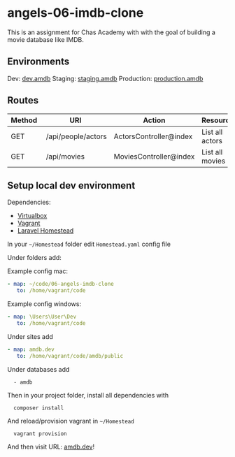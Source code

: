 # angels-06-imdb-clone

This is an assignment for Chas Academy with with the goal of building a movie database like IMDB.

## Environments

Dev: [dev.amdb](http://dev.amdb.lndgrn.xyz)
Staging: [staging.amdb](http://staging.amdb.lndgrn.xyz)
Production: [production.amdb](http://prod.amdb.lndgrn.xyz)

## Routes

Method | URI | Action | Resource
-------|-----|--------|----
GET | /api/people/actors | ActorsController@index | List all actors
GET | /api/movies | MoviesController@index | List all movies

## Setup local dev environment

Dependencies:

 - [Virtualbox](https://www.virtualbox.org/wiki/Downloads)
 - [Vagrant](https://www.vagrantup.com/downloads.html)
 - [Laravel Homestead](https://laravel.com/docs/5.5/homestead)

In your `~/Homestead` folder edit `Homestead.yaml` config file

Under folders add:

Example config mac:

```yaml
- map: ~/code/06-angels-imdb-clone
   to: /home/vagrant/code
```

Example config windows:
```yaml
- map: \Users\User\Dev
   to: /home/vagrant/code
```

Under sites add
```yaml
- map: amdb.dev
   to: /home/vagrant/code/amdb/public
```

Under databases add

      - amdb

Then in your project folder, install all dependencies with

      composer install

And reload/provision vagrant in `~/Homestead`

      vagrant provision

And then visit URL: [amdb.dev](amdb.dev)!
